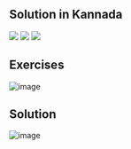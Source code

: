 ## Solution in Kannada
[![](https://img.youtube.com/vi/46dcLVTKH90/0.jpg)](https://www.youtube.com/watch?v=46dcLVTKH90)
[![](https://img.youtube.com/vi/sI8PlZYLW5A/0.jpg)](https://www.youtube.com/watch?v=sI8PlZYLW5A)
[![](https://img.youtube.com/vi/dfHpt5RO0rw/0.jpg)](https://www.youtube.com/watch?v=dfHpt5RO0rw)

## Exercises
![image](https://user-images.githubusercontent.com/20998959/147889530-4e94029d-540a-4895-917d-3cccea33df86.png)
## Solution
![image](https://user-images.githubusercontent.com/20998959/152676458-c5f19072-7603-4884-9d80-6a60d855a5b3.png)


